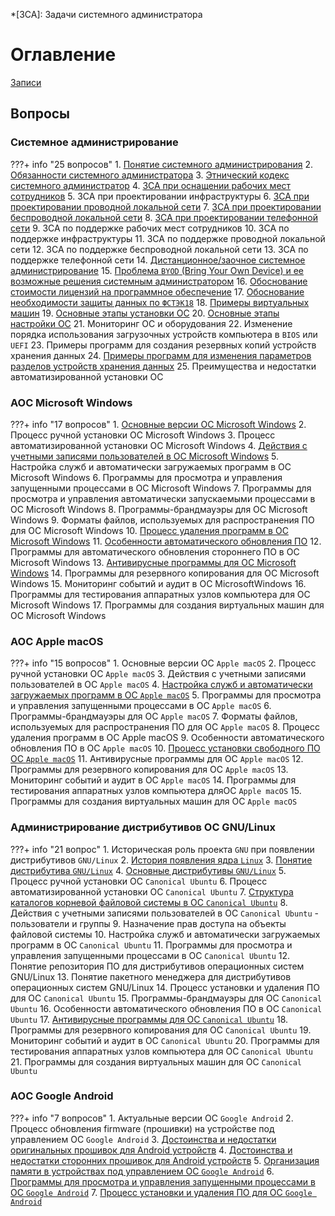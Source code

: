 *[ЗСА]: Задачи системного администратора

# Оглавление

[Записи](watch/)

## Вопросы

### Системное администрирование

???+ info "25 вопросов"
    1. [Понятие системного администрирования](exam/sys/1/)
    2. [Обязанности системного администратора](exam/sys/2/)
    3. [Этнический кодекс системного администратор](exam/sys/3/)
    4. [ЗСА при оснащении рабочих мест сотрудников](exam/sys/4/)
    5. ЗСА при проектировании инфраструктуры
    6. [ЗСА при проектировании проводной локальной сети](exam/sys/6/)
    7. [ЗСА при проектировании беспроводной локальной сети](exam/sys/7/)
    8. [ЗСА при проектировании телефонной сети](exam/sys/8/)
    9. ЗСА по поддержке рабочих мест сотрудников
    10. ЗСА по поддержке инфраструктуры
    11. ЗСА по поддержке проводной локальной сети
    12. ЗСА по поддержке беспроводной локальной сети
    13. ЗСА по поддержке телефонной сети
    14. [Дистанционное/заочное системное администрирование](exam/sys/14/)
    15. [Проблема `BYOD` (Bring Your Own Device) и ее возможные решения системным администратором](exam/sys/15/)
    16. [Обоснование стоимости лицензий на программное обеспечение](exam/sys/16/)
    17. [Обоснование необходимости защиты данных по `ФСТЭК18`](exam/sys/17/)
    18. [Примеры виртуальных машин](exam/sys/18/)
    19. [Основные этапы установки ОС](exam/sys/19/)
    20. [Основные этапы настройки ОС](exam/sys/20/)
    21. Мониторинг ОС и оборудования
    22. Изменение порядка использования загрузочных устройств компьютера в `BIOS` или `UEFI`
    23. Примеры программ для создания резервных копий устройств хранения данных
    24. [Примеры программ для изменения параметров разделов устройств хранения данных](exam/sys/24/)
    25. Преимущества и недостатки автоматизированной установки ОС

### АОС Microsoft Windows

???+ info "17 вопросов"
    1. [Основные версии ОС Microsoft Windows](exam/windows/1/)
    2. Процесс ручной установки ОС Microsoft Windows
    3. Процесс автоматизированной установки ОС Microsoft Windows
    4. [Действия с учетными записями пользователей в ОС Microsoft Windows](exam/windows/4/)
    5. Настройка служб и автоматически загружаемых программ в ОС Microsoft Windows
    6. Программы для просмотра и управления запущенными процессами в ОС Microsoft Windows
    7. Программы для просмотра и управления автоматически запускаемыми процессами в ОС Microsoft Windows
    8. Программы-брандмауэры для ОС Microsoft Windows
    9. Форматы файлов, используемых для распространения ПО для ОС Microsoft Windows
    10. [Процесс удаления программ в ОС Microsoft Windows](exam/windows/10/)
    11. [Особенности автоматического обновления ПО](exam/windows/11/)
    12. Программы для автоматического обновления стороннего ПО в ОС Microsoft Windows
    13. [Антивирусные программы для ОС Microsoft Windows](exam/windows/13/)
    14. Программы для резервного копирования для ОС Microsoft Windows
    15. Мониторинг событий и аудит в ОС MicrosoftWindows
    16. Программы для тестирования аппаратных узлов компьютера для ОС Microsoft Windows
    17. Программы для создания виртуальных машин для ОС Microsoft Windows

### АОС Apple macOS

???+ info "15 вопросов"
    1. Основные версии ОС `Apple macOS`
    2. Процесс ручной установки ОС `Apple macOS`
    3. Действия с учетными записями пользователей в ОС `Apple macOS`
    4. [Настройка служб и автоматически загружаемых программ в ОС `Apple macOS`](exam/macos/10/)
    5. Программы для просмотра и управления запущенными процессами в ОС `Apple macOS`
    6. Программы-брандмауэры для ОС `Apple macOS`
    7. Форматы файлов, используемых для распространения ПО для ОС `Apple macOS`
    8. Процесс удаления программ в ОС Apple macOS
    9. Особенности автоматического обновления ПО в ОС `Apple macOS`
    10. [Процесс установки свободного ПО ОС `Apple macOS`](exam/macos/10/)
    11. Антивирусные программы для ОС `Apple macOS`
    12. Программы для резервного копирования для ОС `Apple macOS`
    13. Мониторинг событий и аудит в ОС `Apple macOS`
    14. Программы для тестирования аппаратных узлов компьютера дляОС `Apple macOS`
    15. Программы для создания виртуальных машин для ОС `Apple macOS`

### Администрирование дистрибутивов ОС GNU/Linux

???+ info "21 вопрос"
    1. Историческая роль проекта `GNU` при появлении дистрибутивов `GNU/Linux`
    2. [История появления ядра `Linux`](exam/linux/2/)
    3. [Понятие дистрибутива `GNU/Linux`](exam/linux/3/)
    4. [Основные дистрибутивы `GNU/Linux`](exam/linux/4/)
    5. Процесс ручной установки ОС `Canonical Ubuntu`
    6. Процесс автоматизированной установки ОС `Canonical Ubuntu`
    7. [Структура каталогов корневой файловой системы в ОС `Canonical Ubuntu`](exam/linux/7/)
    8. Действия с учетными записями пользователей в ОС `Canonical Ubuntu` - пользователи и группы
    9. Назначение прав доступа на объекты файловой системы
    10. Настройка служб и автоматически загружаемых программ в ОС `Canonical Ubuntu`
    11. Программы для просмотра и управления запущенными процессами в ОС `Canonical Ubuntu`
    12. Понятие репозитория ПО для дистрибутивов операционных систем GNU/Linux
    13. Понятие пакетного менеджера для дистрибутивов операционных систем GNU/Linux
    14. Процесс установки и удаления ПО для ОС `Canonical Ubuntu`
    15. Программы-брандмауэры для ОС `Canonical Ubuntu`
    16. Особенности автоматического обновления ПО в ОС `Canonical Ubuntu`
    17. [Антивирусные программы для ОС `Canonical Ubuntu`](exam/linux/17/)
    18. Программы для резервного копирования для ОС `Canonical Ubuntu`
    19. Мониторинг событий и аудит в ОС `Canonical Ubuntu`
    20. Программы для тестирования аппаратных узлов компьютера для ОС `Canonical Ubuntu`
    21. Программы для создания виртуальных машин для ОС `Canonical Ubuntu`

### АОС Google Android

???+ info "7 вопросов"
    1. Актуальные версии ОС `Google Android`
    2. Процесс обновления firmware (прошивки) на устройстве под управлением ОС `Google Android`
    3. [Достоинства и недостатки оригинальных прошивок для Android устройств](exam/android/3/)
    4. [Достоинства и недостатки сторонних прошивок для Android устройств](exam/android/4/)
    5. [Организация памяти в устройствах под управлением ОС `Google Android`](exam/android/5/)
    6. [Программы для просмотра и управления запущенными процессами в ОС `Google Android`](exam/android/6/)
    7. [Процесс установки и удаления ПО для ОС `Google Android`](exam/android/7/)
